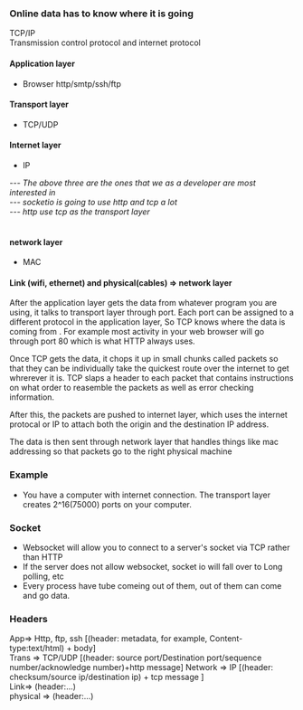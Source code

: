### Online data has to know where it is going
TCP/IP  
Transmission control protocol and internet protocol


#### Application layer
* Browser http/smtp/ssh/ftp
#### Transport layer
* TCP/UDP
#### Internet layer 
* IP

*--- The above three are the ones that we as a developer are most interested in*  
*--- socketio is going to use http and tcp a lot*  
*--- http use tcp as the transport layer*
 <br><br>

#### network layer
* MAC
#### Link (wifi, ethernet) and physical(cables) => network layer

After the application layer gets the data from whatever program you are using, it talks to transport layer through port. Each port can be assigned to a different protocol in the application layer, So TCP knows where the data is coming from . For example most activity in your web browser will go through port 80 which is what HTTP always uses. 

Once TCP gets the data, it chops it up in small chunks called packets so that they can be individually take the quickest route over the internet to get whrerever it is. 
TCP slaps a header to each packet that contains instructions on what order to reasemble the packets as well as error checking information. 

After this, the packets are pushed to internet layer, which uses the internet protocal or IP to attach both the origin and the destination IP address. 

The data is then sent through network layer that handles things like mac addressing so that packets go to the right physical machine


### Example
* You have a computer with internet connection. The transport layer creates 2^16(75000) ports on your computer.

### Socket
* Websocket will allow you to connect to a server's socket via TCP rather than HTTP
* If the server does not allow websocket, socket io will fall over to Long polling, etc
* Every process have tube comeing out of them, out of them can come and go data. 


### Headers
App=> Http, ftp, ssh [(header: metadata, for example, Content-type:text/html) + body]   
Trans => TCP/UDP [(header: source port/Destination port/sequence number/acknowledge number)+http message]
Network => IP [(header: checksum/source ip/destination ip) + tcp message  ]   
Link=> (header:...)  
physical => (header:...)   
